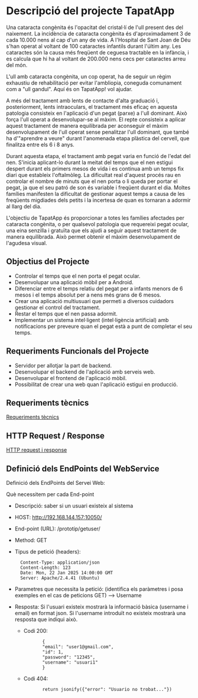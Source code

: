 # Descripció del projecte TapatApp
Una cataracta congènita és l'opacitat del cristal·lí de l'ull present des del naixement. La incidència de cataracta congènita és d'aproximadament 3 de cada 10.000 nens al cap d'un any de vida. A l'Hospital de Sant Joan de Déu s'han operat al voltant de 100 cataractes infantils durant l'últim any. Les cataractes són la causa més freqüent de ceguesa tractable en la infància, i es calcula que hi ha al voltant de 200.000 nens cecs per cataractes arreu del món.

L'ull amb cataracta congènita, un cop operat, ha de seguir un règim exhaustiu de rehabilitació per evitar l'ambliopia, coneguda comunament com a "ull gandul". Aquí és on TapatApp! vol ajudar.

A més del tractament amb lents de contacte d'alta graduació i, posteriorment, lents intraoculars, el tractament més eficaç en aquesta patologia consisteix en l'aplicació d'un pegat (parxe) a l'ull dominant. Això força l'ull operat a desenvolupar-se al màxim. El repte consisteix a aplicar aquest tractament de manera equilibrada per aconseguir el màxim desenvolupament de l'ull operat sense penalitzar l'ull dominant, que també ha d'"aprendre a veure" durant l'anomenada etapa plàstica del cervell, que finalitza entre els 6 i 8 anys.

Durant aquesta etapa, el tractament amb pegat varia en funció de l'edat del nen. S'inicia aplicant-lo durant la meitat del temps que el nen estigui despert durant els primers mesos de vida i es continua amb un temps fix diari que estableix l'oftalmòleg. La dificultat real d'aquest procés rau en controlar el nombre de minuts que el nen porta o li queda per portar el pegat, ja que el seu patró de son és variable i freqüent durant el dia. Moltes famílies manifesten la dificultat de gestionar aquest temps a causa de les freqüents migdiades dels petits i la incertesa de quan es tornaran a adormir al llarg del dia.

L'objectiu de TapatApp és proporcionar a totes les famílies afectades per cataracta congènita, o per qualsevol patologia que requereixi pegat ocular, una eina senzilla i gratuïta que els ajudi a seguir aquest tractament de manera equilibrada. Això permet obtenir el màxim desenvolupament de l'agudesa visual.

## Objectius del Projecte
- Controlar el temps que el nen porta el pegat ocular.
- Desenvolupar una aplicació mòbil per a Android.
- Diferenciar entre el temps relatiu del pegat per a infants menors de 6 mesos i el temps absolut per a nens més grans de 6 mesos.
- Crear una aplicació multiusuari que permeti a diversos cuidadors gestionar el control del tractament.
- Restar el temps que el nen passa adormit.
- Implementar un sistema intel·ligent (intel·ligència artificial) amb notificacions per preveure quan el pegat està a punt de completar el seu temps.

## Requeriments Funcionals del Projecte
- Servidor per allotjar la part de backend.
- Desenvolupar el backend de l'aplicació amb serveis web.
- Desenvolupar el frontend de l'aplicació mòbil.
- Possibilitat de crear una web quan l'aplicació estigui en producció.

## Requeriments tècnics
[Requeriments tècnics](requeriment_tec.md)

## HTTP Request / Response
[HTTP request i response](req_resp.md)

## Definició dels EndPoints del WebService
Definició dels EndPoints del Servei Web:

Què necessitem per cada End-point

- Descripció: saber si un usuari existeix al sistema
- HOST: http://192.168.144.157:10050/
- End-point (URL): /prototip/getuser/<username>
- Method: GET
- Tipus de petició (headers):

        Content-Type: application/json
        Content-Length: 123
        Date: Mon, 22 Jan 2025 14:00:00 GMT
        Server: Apache/2.4.41 (Ubuntu)

- Parametres que necessita la petició: (identifica els paràmetres i posa exemples en el cas de peticions GET) --> Username
- Resposta: Si l'usuari existeix mostrarà la informació bàsica (username i email) en format json. Si l'username introduït no existeix mostrarà una resposta que indiqui això.
   - Codi 200:

                {
                "email": "user1@gmail.com",
                "id": 1,
                "password": "12345",
                "username": "usuari1"
                }

   - Codi 404:

                return jsonify({"error": "Usuario no trobat..."})